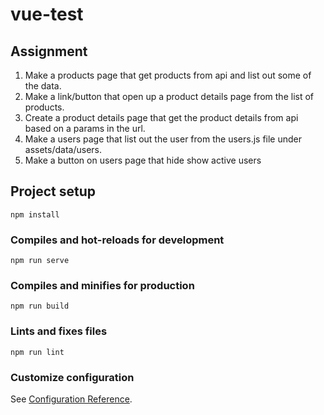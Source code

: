 # vue-test

## Assignment

1. Make a products page that get products from api and list out some of the data. 
2. Make a link/button that open up a product details page from the list of products.
3. Create a product details page that get the product details from api based on a params in the url.
4. Make a users page that list out the user from the users.js file under assets/data/users.
5. Make a button on users page that hide show active users

## Project setup
```
npm install
```

### Compiles and hot-reloads for development
```
npm run serve
```

### Compiles and minifies for production
```
npm run build
```

### Lints and fixes files
```
npm run lint
```

### Customize configuration
See [Configuration Reference](https://cli.vuejs.org/config/).
